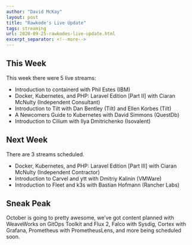 ```yaml
---
author: "David McKay"
layout: post
title: "Rawkode's Live Update"
tags: streaming
url: 2020-09-25-rawkodes-live-update.html
excerpt_separator: <!--more-->
---
```


## This Week

This week there were 5 live streams:

* Introduction to containerd with Phil Estes (IBM)
* Docker, Kubernetes, and PHP: Laravel Edition [Part II] with Ciaran McNulty (Independent Consultant)
* Introduction to Tilt with Dan Bentley (Tilt) and Ellen Korbes (Tilt)
* A Newcomers Guide to Kubernetes with David Simmons (QuestDb)
* Introduction to Cilium with Ilya Dmitrichenko (Isovalent)
<!--more-->

## Next Week

There are 3 streams scheduled.

* Docker, Kubernetes, and PHP: Laravel Edition [Part III] with Ciaran McNulty (Independent Contractor)
* Introduction to Carvel and ytt with Dmitriy Kalinin (VMWare)
* Introduction to Fleet and k3s with Bastian Hofmann (Rancher Labs)

## Sneak Peak

October is going to pretty awesome, we’ve got content planned with WeaveWorks on GitOps Toolkit and Flux 2, Falco with Sysdig, Cortex with Grafana, Prometheus with PrometheusLens, and more being scheduled soon.

